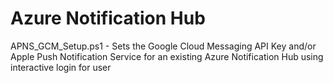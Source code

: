 # Azure Notification Hub

APNS_GCM_Setup.ps1 - Sets the Google Cloud Messaging API Key and/or Apple Push Notification Service for an existing Azure Notification Hub using interactive login for user
